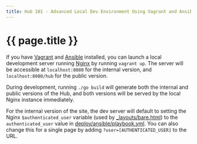 ```yaml
---
title: Hub 101 - Advanced Local Dev Environment Using Vagrant and Ansible
---
```

# {{ page.title }}

If you have [Vagrant](https://www.vagrantup.com/) and
[Ansible](http://www.ansible.com/home) installed, you can launch a local
development server running [Nginx](http://nginx.org/) by running `vagrant up`.
The server will be accessible at `localhost:8080` for the internal version,
and `localhost:8080/hub` for the public version.

During development, running `./go build` will generate both the internal and
public versions of the Hub, and both versions will be served by the local
Nginx instance immediately.

For the internal version of the site, the dev server will default to setting
the Nginx `$authenticated_user` variable (used by
[_layouts/bare.html](https://github.com/18F/hub/tree/master/_layouts/bare.html))
to the `authenticated_user` value in
[deploy/ansible/playbook.yml](deploy/ansible/playbook.yml). You can also
change this for a single page by adding `?user=[AUTHENTICATED_USER]` to the
URL.
